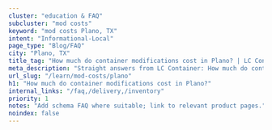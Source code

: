 ```yaml
---
cluster: "education & FAQ"
subcluster: "mod costs"
keyword: "mod costs Plano, TX"
intent: "Informational-Local"
page_type: "Blog/FAQ"
city: "Plano, TX"
title_tag: "How much do container modifications cost in Plano? | LC Container"
meta_description: "Straight answers from LC Container: How much do container modifications cost in Plano?. Local expertise Since 2003."
url_slug: "/learn/mod-costs/plano"
h1: "How much do container modifications cost in Plano?"
internal_links: "/faq,/delivery,/inventory"
priority: 1
notes: "Add schema FAQ where suitable; link to relevant product pages."
noindex: false
---
```


<!-- TODO: Add unique city/inventory copy, images, and internal links here. -->

